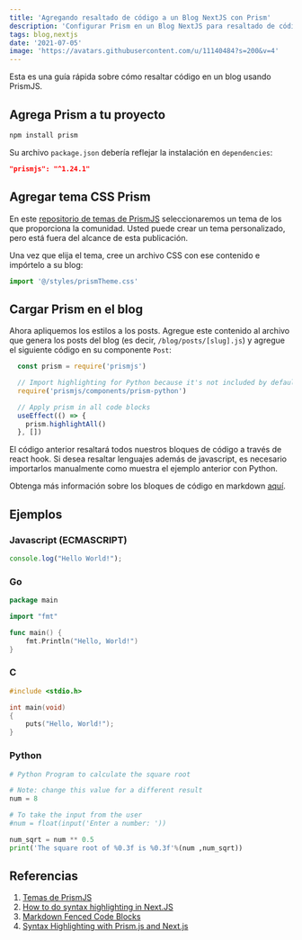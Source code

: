 ```yaml
---
title: 'Agregando resaltado de código a un Blog NextJS con Prism'
description: 'Configurar Prism en un Blog NextJS para resaltado de código'
tags: blog,nextjs
date: '2021-07-05'
image: 'https://avatars.githubusercontent.com/u/11140484?s=200&v=4'
---
```


Esta es una guía rápida sobre cómo resaltar código en un blog usando PrismJS.

## Agrega Prism a tu proyecto

```bash
npm install prism
```

Su archivo `package.json` debería reflejar la instalación en `dependencies`:

```json
"prismjs": "^1.24.1"
```

## Agregar tema CSS Prism

En este [repositorio de temas de PrismJS](https://github.com/PrismJS/prism-themes/tree/master/themes) seleccionaremos un tema de los que proporciona la comunidad. Usted puede crear un tema personalizado, pero está fuera del alcance de esta publicación.

Una vez que elija el tema, cree un archivo CSS con ese contenido e impórtelo a su blog:

```javascript
import '@/styles/prismTheme.css'
```

## Cargar Prism en el blog

Ahora apliquemos los estilos a los posts. Agregue este contenido al archivo que genera los posts del blog (es decir, `/blog/posts/[slug].js`) y agregue el siguiente código en su componente `Post`:

```javascript
  const prism = require('prismjs')

  // Import highlighting for Python because it's not included by default
  require('prismjs/components/prism-python')

  // Apply prism in all code blocks
  useEffect(() => {
    prism.highlightAll()
  }, [])
```

El código anterior resaltará todos nuestros bloques de código a través de react hook. Si desea resaltar lenguajes además de javascript, es necesario importarlos manualmente como muestra el ejemplo anterior con Python.

Obtenga más información sobre los bloques de código en markdown [aquí](https://www.markdownguide.org/extended-syntax/#fenced-code-blocks).

## Ejemplos

### Javascript (ECMASCRIPT)

```javascript
console.log("Hello World!");
```

### Go

```go
package main

import "fmt"

func main() {
    fmt.Println("Hello, World!")
}
```

### C

```c
#include <stdio.h>

int main(void)
{
    puts("Hello, World!");
}
```

### Python

```python
# Python Program to calculate the square root

# Note: change this value for a different result
num = 8

# To take the input from the user
#num = float(input('Enter a number: '))

num_sqrt = num ** 0.5
print('The square root of %0.3f is %0.3f'%(num ,num_sqrt))
```

## Referencias

1. [Temas de PrismJS](https://github.com/PrismJS/prism-themes/tree/master/themes)
2. [How to do syntax highlighting in Next.JS](https://garbagevalue.com/blog/syntax-highlighting-next-js)
3. [Markdown Fenced Code Blocks](https://www.markdownguide.org/extended-syntax/#fenced-code-blocks)
4. [Syntax Highlighting with Prism.js and Next.js](https://mxd.codes/articles/syntax-highlighting-with-prism-and-next-js)
